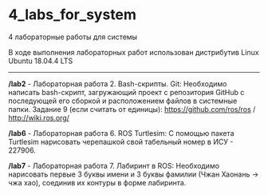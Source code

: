 # 4_labs_for_system
4 лабораторные работы для системы

В ходе выполнения лабораторных работ использован дистрибутив Linux Ubuntu 18.04.4 LTS

-----

**/lab2** - Лабораторная работа 2. Bash-скрипты. Git: Необходимо написать bash-скрипт, загружающий проект с репозитория GitHub с последующей его сборкой и расположением файлов в системные папки. Задание 9 (если считать от единицы): https://github.com/ros/ros / http://wiki.ros.org/

**/lab6** - Лабораторная работа 6. ROS Turtlesim: С помощью пакета Turtlesim нарисовать черепашкой свой табельный номер в ИСУ - 227906.

**/lab7** - Лабораторная работа 7. Лабиринт в ROS: Необходимо нарисовать первые 3 буквы имени и 3 буквы фамилии (Чжан Хаонань -> чжа хао), соединив их контуры в форме лабиринта.
